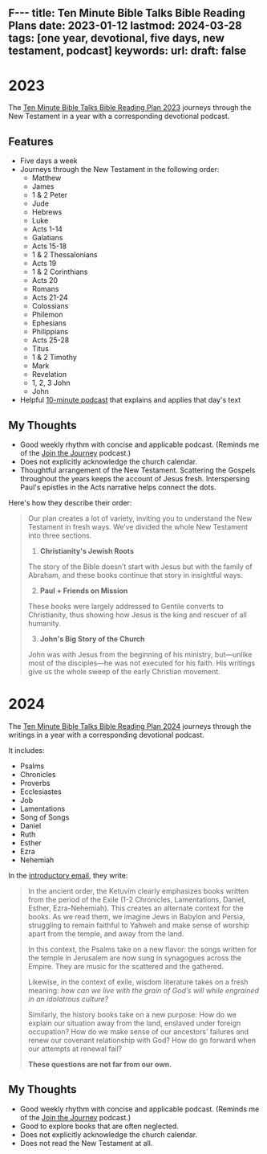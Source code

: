 F---
title: Ten Minute Bible Talks Bible Reading Plans
date: 2023-01-12
lastmod: 2024-03-28
tags: [one year, devotional, five days, new testament, podcast]
keywords: 
url:
draft: false
---

# 2023

The [Ten Minute Bible Talks Bible Reading Plan 2023](https://tenminutebibletalks.com/tmbt-bible-reading-plan-2023) journeys through the New Testament in a year with a corresponding devotional podcast.

## Features 

- Five days a week
- Journeys through the New Testament in the following order: 
  - Matthew
  - James
  - 1 & 2 Peter
  - Jude
  - Hebrews
  - Luke
  - Acts 1-14
  - Galatians
  - Acts 15-18
  - 1 & 2 Thessalonians
  - Acts 19
  - 1 & 2 Corinthians
  - Acts 20
  - Romans 
  - Acts 21-24
  - Colossians
  - Philemon
  - Ephesians
  - Philippians
  - Acts 25-28
  - Titus
  - 1 & 2 Timothy
  - Mark
  - Revelation
  - 1, 2, 3 John
  - John
- Helpful [10-minute podcast](https://tenminutebibletalks.com/episodes) that explains and applies that day's text

## My Thoughts
- Good weekly rhythm with concise and applicable podcast. (Reminds me of the [Join the Journey](/plans/join) podcast.)
- Does not explicitly acknowledge the church calendar.
- Thoughtful arrangement of the New Testament. Scattering the Gospels throughout the years keeps the account of Jesus fresh. Interspersing Paul's epistles in the Acts narrative helps connect the dots.

Here's how they describe their order:


>Our plan creates a lot of variety, inviting you to understand the New Testament in fresh ways. We’ve divided the whole New Testament into three sections.
> 
> 1. **Christianity's Jewish Roots**
>
>  The story of the Bible doesn’t start with Jesus but with the family of Abraham, and these books continue that story in insightful ways. 
>  
> 2. **Paul + Friends on Mission**
>
> These books were largely addressed to Gentile converts to Christianity, thus showing how Jesus is the king and rescuer of all humanity.
>  
> 3. **John's Big Story of the Church**
>
>  John was with Jesus from the beginning of his ministry, but—unlike most of the disciples—he was not executed for his faith. His writings give us the whole sweep of the early Christian movement.


# 2024

The [Ten Minute Bible Talks Bible Reading Plan 2024](https://tenminutebibletalks.com/about/2024-bible-reading-plan) journeys through the writings in a year with a corresponding devotional podcast.

It includes:

- Psalms
- Chronicles
- Proverbs
- Ecclesiastes
- Job
- Lamentations
- Song of Songs
- Daniel
- Ruth
- Esther
- Ezra
- Nehemiah

In the [introductory email](https://tenminutebibletalks.com/about/2024-bible-reading-plan), they write:

> In the ancient order, the Ketuvim clearly emphasizes books written from the period of the Exile (1-2 Chronicles, Lamentations, Daniel, Esther, Ezra-Nehemiah). This creates an alternate context for the books. As we read them, we imagine Jews in Babylon and Persia, struggling to remain faithful to Yahweh and make sense of worship apart from the temple, and away from the land.
> 
> In this context, the Psalms take on a new flavor: the songs written for the temple in Jerusalem are now sung in synagogues across the Empire. They are music for the scattered and the gathered.
> 
> Likewise, in the context of exile, wisdom literature takes on a fresh meaning: *how can we live with the grain of God’s will while engrained in an idolatrous culture?*
> 
> Similarly, the history books take on a new purpose: How do we explain our situation away from the land, enslaved under foreign occupation? How do we make sense of our ancestors’ failures and renew our covenant relationship with God? How do go forward when our attempts at renewal fail?
>
> **These questions are not far from our own.**


## My Thoughts

- Good weekly rhythm with concise and applicable podcast. (Reminds me of the [Join the Journey](/plans/join) podcast.)
- Good to explore books that are often neglected.
- Does not explicitly acknowledge the church calendar.
- Does not read the New Testament at all.





